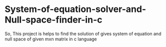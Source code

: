 # System-of-equation-solver-and-Null-space-finder-in-c
So, This project is helps to find the solution of gives system of equation and null space of given mxn matrix in c language
